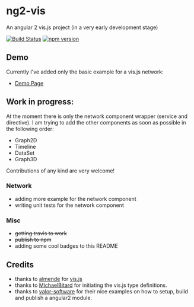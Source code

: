 # ng2-vis
An angular 2 vis.js project (in a very early development stage)

[![Build Status](https://travis-ci.org/seveves/ng2-vis.svg?branch=develop)](https://travis-ci.org/seveves/ng2-vis)
[![npm version](https://badge.fury.io/js/ng2-vis.svg)](https://badge.fury.io/js/ng2-vis)

## Demo
Currently I've added only the basic example for a vis.js network:
* [Demo Page](https://seveves.github.io/ng2-vis)

## Work in progress:
At the moment there is only the network component wrapper (service and directive).
I am trying to add the other components as soon as possible in the following order:
* Graph2D
* Timeline
* DataSet
* Graph3D

Contributions of any kind are very welcome!

### Network
* adding more example for the network component
* writing unit tests for the network component

### Misc
* ~~getting travis to work~~
* ~~publish to npm~~
* adding some cool badges to this README

## Credits
* thanks to [almende](https://github.com/almende) for [vis.js](http://visjs.org/)
* thanks to [MichaelBitard](https://github.com/agileek/typings-vis) for initiating the vis.js type definitions.
* thanks to [valor-software](https://github.com/valor-software) for their nice examples on how to setup, build and publish a angular2 module.
